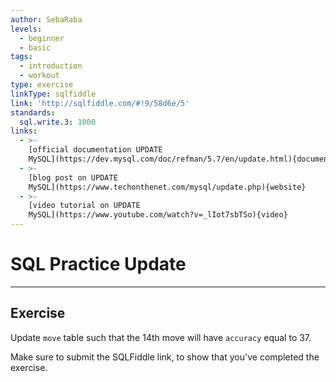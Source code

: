 ```yaml
---
author: SebaRaba
levels:
  - beginner
  - basic
tags:
  - introduction
  - workout
type: exercise
linkType: sqlfiddle
link: 'http://sqlfiddle.com/#!9/58d6e/5'
standards:
  sql.write.3: 1000
links:
  - >-
    [official documentation UPDATE
    MySQL](https://dev.mysql.com/doc/refman/5.7/en/update.html){documentation}
  - >-
    [blog post on UPDATE
    MySQL](https://www.techonthenet.com/mysql/update.php){website}
  - >-
    [video tutorial on UPDATE
    MySQL](https://www.youtube.com/watch?v=_lIot7sbTSo){video}
---
```


# SQL Practice Update


---

## Exercise

Update `move` table such that the 14th move will have `accuracy` equal to 37.

Make sure to submit the SQLFiddle link, to show that you've completed the exercise.
